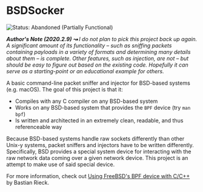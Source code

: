 # BSDSocker

<img alt="Status: Abandoned (Partially Functional)" src="https://img.shields.io/badge/Status-Abandoned (Partially Functional)-red.svg"/>

_**Author's Note (2020.2.9) ↝** I do not plan to pick this project back up again. A
significant amount of its functionality – such as sniffing packets containing
payloads in a variety of formats and determining many details about them – is
complete. Other features, such as injection, are not – but should be easy to
figure out based on the existing code. Hopefully it can serve as a
starting-point or an educational example for others._

A basic command-line packet sniffer and injector for BSD-based systems (e.g.
macOS). The goal of this project is that it:

- Compiles with any C compiler on any BSD-based system
- Works on any BSD-based system that provides the `BPF` device (try `man bpf`)
- Is written and architected in an extremely clean, readable, and thus
  referenceable way

Because BSD-based systems handle raw sockets differently than other Unix-y
systems, packet sniffers and injectors have to be written differently.
Specifically, BSD provides a special system device for interacting with the raw
network data coming over a given network device. This project is an attempt to
make use of said special device.

For more information, check out
[Using FreeBSD's BPF device with C/C++](http://bastian.rieck.ru/howtos/bpf/) by
Bastian Rieck.
